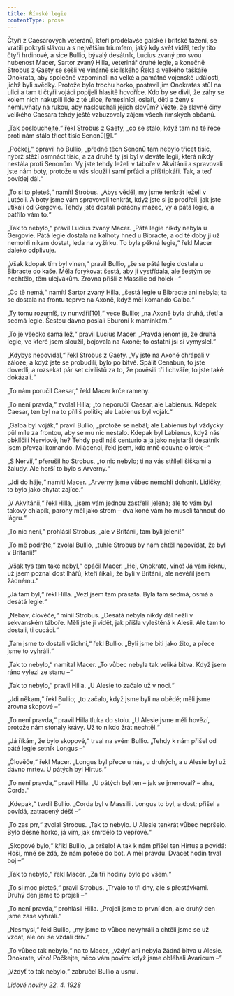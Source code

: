 ```yaml
---
title: Římské legie
contentType: prose
---
```


Čtyři z Caesarových veteránů, kteří prodělavše galské i britské tažení, se vrátili pokryti slávou a s největším triumfem, jaký kdy svět viděl, tedy tito čtyři hrdinové, a sice Bullio, bývalý desátník, Lucius zvaný pro svou hubenost Macer, Sartor zvaný Hilla, veterinář druhé legie, a konečně Strobus z Gaety se sešli ve vinárně sicilského Řeka a velkého taškáře Onokrata, aby společně vzpomínali na velké a památné vojenské události, jichž byli svědky. Protože bylo trochu horko, postavil jim Onokrates stůl na ulici a tam ti čtyři vojáci popíjeli hlasitě hovoříce. Kdo by se divil, že záhy se kolem nich nakupili lidé z té ulice, řemeslníci, oslaři, děti a ženy s nemluvňaty na rukou, aby naslouchali jejich slovům? Vězte, že slavné činy velikého Caesara tehdy ještě vzbuzovaly zájem všech římských občanů.

„Tak poslouchejte,“ řekl Strobus z Gaety, „co se stalo, když tam na té řece proti nám stálo třicet tisíc Senonů[\[9\]](./resources/undefined).“

„Počkej,“ opravil ho Bullio, „předně těch Senonů tam nebylo třicet tisíc, nýbrž stěží osmnáct tisíc, a za druhé ty jsi byl v deváté legii, která nikdy nestála proti Senonům. Vy jste tehdy leželi v táboře v Akvitánii a spravovali jste nám boty, protože u vás sloužili samí prťáci a příštipkáři. Tak, a teď povídej dál.“

„To si to pleteš,“ namítl Strobus. „Abys věděl, my jsme tenkrát leželi v Lutécii. A boty jsme vám spravovali tenkrát, když jste si je prodřeli, jak jste utíkali od Gergovie. Tehdy jste dostali pořádný mazec, vy a pátá legie, a patřilo vám to.“

„Tak to nebylo,“ pravil Lucius zvaný Macer. „Pátá legie nikdy nebyla u Gergovie. Pátá legie dostala na kalhoty hned u Bibracte, a od té doby ji už nemohli nikam dostat, leda na vyžírku. To byla pěkná legie,“ řekl Macer daleko odplivuje.

„Však kdopak tím byl vinen,“ pravil Bullio, „že se pátá legie dostala u Bibracte do kaše. Měla forykovat šestá, aby ji vystřídala, ale šestým se nechtělo, těm ulejvákům. Zrovna přišli z Massilie od holek –“

„Co tě nemá,“ namítl Sartor zvaný Hilla, „šestá legie u Bibracte ani nebyla; ta se dostala na frontu teprve na Axoně, když měl komando Galba.“

„Ty tomu rozumíš, ty nunváři[\[10\]](./resources/undefined),“ vece Bullio; „na Axoně byla druhá, třetí a sedmá legie. Šestou dávno poslali Eburoni k maminkám.“

„To je všecko samá lež,“ pravil Lucius Macer. „Pravda jenom je, že druhá legie, ve které jsem sloužil, bojovala na Axoně; to ostatní jsi si vymyslel.“

„Kdybys nepovídal,“ řekl Strobus z Gaety. „Vy jste na Axoně chrápali v záloze, a když jste se probudili, bylo po bitvě. Spálit Cenabun, to jste dovedli, a rozsekat pár set civilistů za to, že pověsili tři lichváře, to jste také dokázali.“

„To nám poručil Caesar,“ řekl Macer krče rameny.

„To není pravda,“ zvolal Hilla; „to neporučil Caesar, ale Labienus. Kdepak Caesar, ten byl na to příliš politik; ale Labienus byl voják.“

„Galba byl voják,“ pravil Bullio, „protože se nebál; ale Labienus byl vždycky půl míle za frontou, aby se mu nic nestalo. Kdepak byl Labienus, když nás obklíčili Nerviové, he? Tehdy padl náš centurio a já jako nejstarší desátník jsem převzal komando. Mládenci, řekl jsem, kdo mně couvne o krok –“

„S Nervií,“ přerušil ho Strobus, „to nic nebylo; ti na vás stříleli šiškami a žaludy. Ale horší to bylo s Arverny.“

„Jdi do háje,“ namítl Macer. „Arverny jsme vůbec nemohli dohonit. Lidičky, to bylo jako chytat zajíce.“

„V Akvitánii,“ řekl Hilla, „jsem vám jednou zastřelil jelena; ale to vám byl takový chlapík, parohy měl jako strom – dva koně vám ho museli táhnout do lágru.“

„To nic není,“ prohlásil Strobus, „ale v Británii, tam byli jeleni!“

„To mě podržte,“ zvolal Bullio, „tuhle Strobus by nám chtěl napovídat, že byl v Británii!“

„Však tys tam také nebyl,“ opáčil Macer. „Hej, Onokrate, víno! Já vám řeknu, už jsem poznal dost lhářů, kteří říkali, že byli v Británii, ale nevěřil jsem žádnému.“

„Já tam byl,“ řekl Hilla. „Vezl jsem tam prasata. Byla tam sedmá, osmá a desátá legie.“

„Nebav, člověče,“ mínil Strobus. „Desátá nebyla nikdy dál nežli v sekvanském táboře. Měli jste ji vidět, jak přišla vyleštěná k Alesii. Ale tam to dostali, ti cucáci.“

„Tam jsme to dostali všichni,“ řekl Bullio. „Byli jsme biti jako žito, a přece jsme to vyhráli.“

„Tak to nebylo,“ namítal Macer. „To vůbec nebyla tak veliká bitva. Když jsem ráno vylezl ze stanu –“

„Tak to nebylo,“ pravil Hilla. „U Alesie to začalo už v noci.“

„Jdi někam,“ řekl Bullio; „to začalo, když jsme byli na obědě; měli jsme zrovna skopové –“

„To není pravda,“ pravil Hilla tluka do stolu. „U Alesie jsme měli hovězí, protože nám stonaly krávy. Už to nikdo žrát nechtěl.“

„Já říkám, že bylo skopové,“ trval na svém Bullio. „Tehdy k nám přišel od páté legie setník Longus –“

„Člověče,“ řekl Macer. „Longus byl přece u nás, u druhých, a u Alesie byl už dávno mrtev. U pátých byl Hirtus.“

„To není pravda,“ pravil Hilla. „U pátých byl ten – jak se jmenoval? – aha, Corda.“

„Kdepak,“ tvrdil Bullio. „Corda byl v Massilii. Longus to byl, a dost; přišel a povídá, zatracený déšť –“

„To zas prr,“ zvolal Strobus. „Tak to nebylo. U Alesie tenkrát vůbec nepršelo. Bylo děsné horko, já vím, jak smrdělo to vepřové.“

„Skopové bylo,“ křikl Bullio, „a pršelo! A tak k nám přišel ten Hirtus a povídá: Hoši, mně se zdá, že nám poteče do bot. A měl pravdu. Dvacet hodin trval boj –“

„Tak to nebylo,“ řekl Macer. „Za tři hodiny bylo po všem.“

„To si moc pleteš,“ pravil Strobus. „Trvalo to tři dny, ale s přestávkami. Druhý den jsme to projeli –“

„To není pravda,“ prohlásil Hilla. „Projeli jsme to první den, ale druhý den jsme zase vyhráli.“

„Nesmysl,“ řekl Bullio, „my jsme to vůbec nevyhráli a chtěli jsme se už vzdát, ale oni se vzdali dřív.“

„To vůbec tak nebylo,“ na to Macer, „vždyť ani nebyla žádná bitva u Alesie. Onokrate, víno! Počkejte, něco vám povím: když jsme obléhali Avaricum –“

„Vždyť to tak nebylo,“ zabručel Bullio a usnul.

_Lidové noviny 22. 4. 1928_
